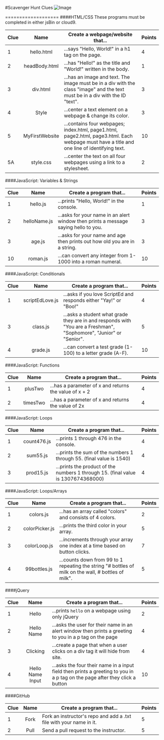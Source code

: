 #Scavenger Hunt Clues
![Image](http://i.imgur.com/7PecKI9.png)


===================
####HTML/CSS
These programs must be completed in either jsBin or cloud9.

| Clue  | Name | Create a webpage/website that... | Points | 
|-------|:-------:|------|--------------|
| 1| hello.html|  ...says "Hello, World!" in a h1 tag on the page.| 4 |
| 2| headBody.html |...has "Hello!" as the title and "World!" written in the body. |1 | 
| 3 | div.html | ...has an image and text. The image must be in a div with the class "image" and the text must be in  a div with the ID "text".| 3 | 
| 4 | Style | ...center a text element on a webpage & change its color. | 3 |
| 5 | MyFirstWebsite  | ...contains four webpages; index.html, page1.html, page2.html, page3.html. Each webpage must have a title and one line of identifying text. | 10 | 
| 5A | style.css  | ...center the text on all four webpages using a link to a stylesheet. | 2 | 


  
  
####JavaScript: Variables & Strings

| Clue  | Name | Create a program that... | Points | 
|-------|:-------:|------|--------------|
| 1| hello.js|  ...prints "Hello, World!" in the console. | 1 |
| 2| helloName.js |...asks for your name in an alert window then prints a message saying hello to you. |3 |
| 3 | age.js | ...asks for your name and age then prints out how old you are in a string. | 3 | 
| 10 | roman.js  | ...can convert any integer from 1-1000 into a roman numeral.| 10 |  


####JavaScript: Conditionals

| Clue  | Name | Create a program that... | Points | 
|-------|:-------:|------|--------------|
| 1 | scriptEdLove.js | ...asks if you love ScriptEd and responds either "Yay!" or "Boo!" | 4 | 
| 3 | class.js | ...asks a student what grade they are in and responds with "You are a Freshman", "Sophomore", "Junior" or "Senior". | 5 |
| 4 | grade.js | ...can convert a test grade (1-100) to a letter grade (A-F). | 10|

####JavaScript: Functions

| Clue  | Name | Create a program that... | Points | 
|-------|:-------:|------|--------------|
| 1 | plusTwo | ...has a parameter of x and returns the value of x + 2 | 4 | 
| 2 | timesTwo | ...has a parameter of x and returns the value of 2x  | 4 | 


####JavaScript: Loops

| Clue  | Name | Create a program that... | Points | 
|-------|:-------:|------|--------------|
| 1 | count476.js | ...prints 1 through 476 in the console. | 4 | 
| 2 | sum55.js | ...prints the sum of the numbers 1 through 55. (final value is 1540) | 4 | 
| 3 | prod15.js | ...prints the product of the numbers 1 through 15. (final value is 1307674368000)  | 4 |

####JavaScript: Loops/Arrays

| Clue  | Name | Create a program that... | Points | 
|-------|:-------:|------|--------------|
| 1 | colors.js | ...has an array called "colors" and consists of 4 colors. | 2 | 
| 2 | colorPicker.js | ...prints the third color in your array. | 5 | 
| 3 | colorLoop.js | ...increments through your array one index at a time based on button clicks. | 7 | 
| 4 | 99bottles.js | ...counts down from 99 to 1 repeating the string "# bottles of milk on the wall, # bottles of milk". | 5 | 


####jQuery

| Clue  | Name | Create a program that... | Points | 
|-------|:-------:|------|--------------|
| 1 | Hello| ...prints `hello` on a webpage using only jQuery | 2 | 
| 2 | Hello Name | ...asks the user for their name in an alert window then prints a greeting to you in a p tag on the page  | 4 | 
| 3 |  Clicking | ...create a page that when a user clicks on a div tag it will hide from site.  | 4 | 
| 4 | Hello Name Input | ...asks the four their name in a input field then prints a greeting to you in a p tag on the page after they click a button  | 10 | 

####GitHub

| Clue  | Name | Create a program that... | Points | 
|-------|:-------:|------|--------------|
| 1 | Fork | Fork an instructor's repo and add a .txt file with your name in it. | 5 | 
| 2 | Pull | Send a pull request to the instructor. | 5 |